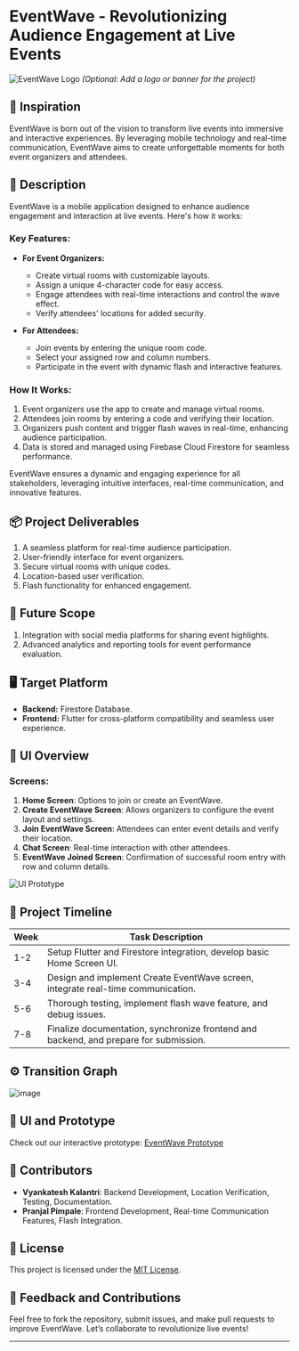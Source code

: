 # EventWave - Revolutionizing Audience Engagement at Live Events

![EventWave Logo](path/to/logo.png) *(Optional: Add a logo or banner for the project)*

## 🚀 Inspiration
EventWave is born out of the vision to transform live events into immersive and interactive experiences. By leveraging mobile technology and real-time communication, EventWave aims to create unforgettable moments for both event organizers and attendees.

## 📖 Description
EventWave is a mobile application designed to enhance audience engagement and interaction at live events. Here's how it works:

### Key Features:
- **For Event Organizers:**
  - Create virtual rooms with customizable layouts.
  - Assign a unique 4-character code for easy access.
  - Engage attendees with real-time interactions and control the wave effect.
  - Verify attendees' locations for added security.
  
- **For Attendees:**
  - Join events by entering the unique room code.
  - Select your assigned row and column numbers.
  - Participate in the event with dynamic flash and interactive features.

### How It Works:
1. Event organizers use the app to create and manage virtual rooms.
2. Attendees join rooms by entering a code and verifying their location.
3. Organizers push content and trigger flash waves in real-time, enhancing audience participation.
4. Data is stored and managed using Firebase Cloud Firestore for seamless performance.

EventWave ensures a dynamic and engaging experience for all stakeholders, leveraging intuitive interfaces, real-time communication, and innovative features.

## 📦 Project Deliverables
1. A seamless platform for real-time audience participation.
2. User-friendly interface for event organizers.
3. Secure virtual rooms with unique codes.
4. Location-based user verification.
5. Flash functionality for enhanced engagement.

## 🌟 Future Scope
1. Integration with social media platforms for sharing event highlights.
2. Advanced analytics and reporting tools for event performance evaluation.

## 🖥️ Target Platform
- **Backend:** Firestore Database.
- **Frontend:** Flutter for cross-platform compatibility and seamless user experience.

## 🎨 UI Overview
### Screens:
1. **Home Screen**: Options to join or create an EventWave.
2. **Create EventWave Screen**: Allows organizers to configure the event layout and settings.
3. **Join EventWave Screen**: Attendees can enter event details and verify their location.
4. **Chat Screen**: Real-time interaction with other attendees.
5. **EventWave Joined Screen**: Confirmation of successful room entry with row and column details.

![UI Prototype](https://app.visily.ai/projects/d95341d2-71b0-4736-9958-19d9c286fdf7/boards/826474)

## 📅 Project Timeline
| Week | Task Description |
|------|------------------|
| 1-2  | Setup Flutter and Firestore integration, develop basic Home Screen UI. |
| 3-4  | Design and implement Create EventWave screen, integrate real-time communication. |
| 5-6  | Thorough testing, implement flash wave feature, and debug issues. |
| 7-8  | Finalize documentation, synchronize frontend and backend, and prepare for submission. |

## ⚙️ Transition Graph
![image](https://github.com/user-attachments/assets/9b0d97cb-933b-4a0b-852e-3bc34373cfa4)

## 🎥 UI and Prototype
Check out our interactive prototype: [EventWave Prototype](https://app.visily.ai/projects/d95341d2-71b0-4736-9958-19d9c286fdf7/boards/826474)

## 🤝 Contributors
- **Vyankatesh Kalantri**: Backend Development, Location Verification, Testing, Documentation.
- **Pranjal Pimpale**: Frontend Development, Real-time Communication Features, Flash Integration.

## 📜 License
This project is licensed under the [MIT License](LICENSE).

## 💬 Feedback and Contributions
Feel free to fork the repository, submit issues, and make pull requests to improve EventWave. Let’s collaborate to revolutionize live events!

---
